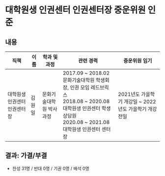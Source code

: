 대학원생 인권센터 인권센터장 중운위원 인준
===

## 내용

| 직책 | 이름 | 학과 및 과정 | 관련 경력 | 중운위원 임기 |
|---|---|---|---|---|
| 대학원생 인권센터 인권센터장 | 김원일 | 문화기술대학원 박사과정 | 2017.09 \~ 2018.02 문화기술대학원 학생회장, 인권 모임 레드브릭스<br>2018.08 \~ 2020.08 대학원생 인권센터 학생상담원<br>2020.08 \~ 2021.08 대학원생 인권센터 센터장<br> | 2021년도 가을학기 개강일 \~ 2022년도 가을학기 개강 전일 |


## 결과: 가결/부결
- 찬성 31명 / 반대 0명 / 기권 0명 / 배석 0명
